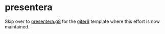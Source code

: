 presentera
==========

Skip over to [presentera.g8](https://github.com/joescii/presentera.g8) for the [giter8](https://github.com/n8han/giter8) template where this effort is now maintained.